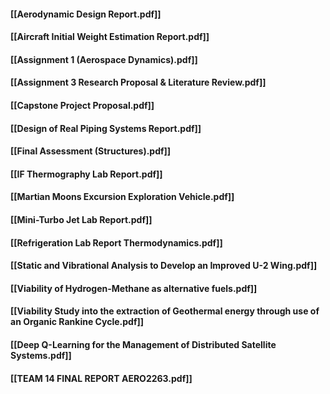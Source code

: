 #### [[Aerodynamic Design Report.pdf]]
#### [[Aircraft Initial Weight Estimation Report.pdf]]
#### [[Assignment 1 (Aerospace Dynamics).pdf]]
#### [[Assignment 3 Research Proposal & Literature Review.pdf]]
#### [[Capstone Project Proposal.pdf]]
#### [[Design of Real Piping Systems Report.pdf]]
#### [[Final Assessment (Structures).pdf]]
#### [[IF Thermography Lab Report.pdf]]
#### [[Martian Moons Excursion Exploration Vehicle.pdf]]
#### [[Mini-Turbo Jet Lab Report.pdf]]
#### [[Refrigeration Lab Report Thermodynamics.pdf]]
#### [[Static and Vibrational Analysis to Develop an Improved U-2 Wing.pdf]]
#### [[Viability of Hydrogen-Methane as alternative fuels.pdf]]
#### [[Viability Study into the extraction of Geothermal energy through use of an Organic Rankine Cycle.pdf]]
#### [[Deep Q-Learning for the Management of Distributed Satellite Systems.pdf]]

#### [[TEAM 14 FINAL REPORT AERO2263.pdf]]
